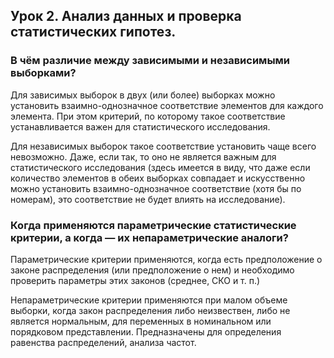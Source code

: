 ## Урок 2. Анализ данных и проверка статистических гипотез.

### В чём различие между зависимыми и независимыми выборками?
Для зависимых выборок в двух (или более) выборках можно установить взаимно-однозначное соответствие элементов для каждого элемента. При этом критерий, по которому такое соответствие устанавливается важен для статистического исследования.

Для независимых выборок такое соответствие установить чаще всего невозможно. Даже, если так, то оно не является важным для статистического исследования (здесь имеется в виду, что даже если количество элементов в обеих выборках совпадает и искусственно можно установить взаимно-однозначное соответствие (хотя бы по номерам), это соответствие не будет влиять на исследование).

### Когда применяются параметрические статистические критерии, а когда — их непараметрические аналоги?

Параметрические критерии применяются, когда есть предположение о законе распределения (или предположение о нем) и необходимо проверить параметры этих законов (среднее, СКО и т. п.)

Непараметрические критерии применяются при малом объеме выборки, когда закон распределения либо неизвествен, либо не является нормальным, для переменных в номинальном или порядковом представлении. Предназначены для определения равенства распределений, анализа частот.
